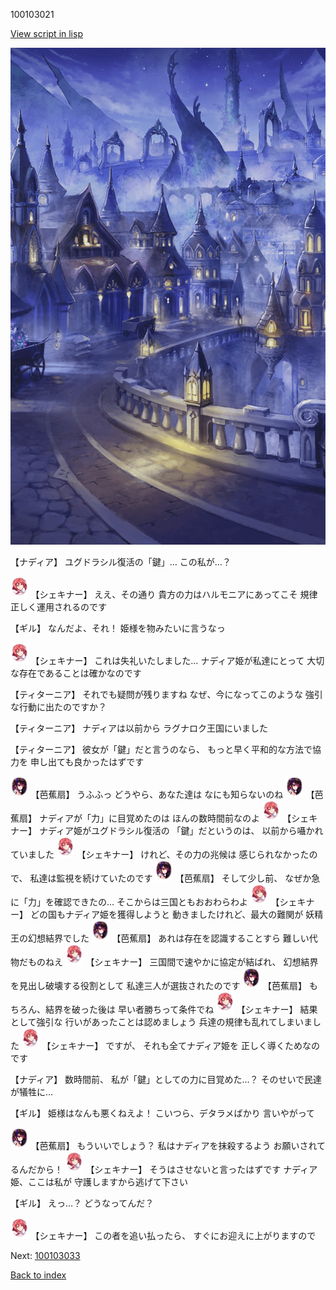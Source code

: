 100103021

[View script in lisp](../scripts/100103021.txt)

![101_city_night3.png](../images/backgrounds/101_city_night3.png)

【ナディア】
ユグドラシル復活の「鍵」…
この私が…？

<img src="../images/units/3400711.png" alt="3400711.png" height="34"/>
【シェキナー】
ええ、その通り
貴方の力はハルモニアにあってこそ
規律正しく運用されるのです

【ギル】
なんだよ、それ！
姫様を物みたいに言うなっ

<img src="../images/units/3400711.png" alt="3400711.png" height="34"/>
【シェキナー】
これは失礼いたしました…
ナディア姫が私達にとって
大切な存在であることは確かなのです

【ティターニア】
それでも疑問が残りますね
なぜ、今になってこのような
強引な行動に出たのですか？

【ティターニア】
ナディアは以前から
ラグナロク王国にいました

【ティターニア】
彼女が「鍵」だと言うのなら、
もっと早く平和的な方法で協力を
申し出ても良かったはずです

<img src="../images/units/3500811.png" alt="3500811.png" height="34"/>
【芭蕉扇】
うふふっ
どうやら、あなた達は
なにも知らないのね

<img src="../images/units/3500811.png" alt="3500811.png" height="34"/>
【芭蕉扇】
ナディアが「力」に目覚めたのは
ほんの数時間前なのよ

<img src="../images/units/3400711.png" alt="3400711.png" height="34"/>
【シェキナー】
ナディア姫がユグドラシル復活の
「鍵」だというのは、
以前から囁かれていました

<img src="../images/units/3400711.png" alt="3400711.png" height="34"/>
【シェキナー】
けれど、その力の兆候は
感じられなかったので、
私達は監視を続けていたのです

<img src="../images/units/3500811.png" alt="3500811.png" height="34"/>
【芭蕉扇】
そして少し前、
なぜか急に「力」を確認できたの…
そこからは三国ともおおわらわよ

<img src="../images/units/3400711.png" alt="3400711.png" height="34"/>
【シェキナー】
どの国もナディア姫を獲得しようと
動きましたけれど、最大の難関が
妖精王の幻想結界でした

<img src="../images/units/3500811.png" alt="3500811.png" height="34"/>
【芭蕉扇】
あれは存在を認識することすら
難しい代物だものねえ

<img src="../images/units/3400711.png" alt="3400711.png" height="34"/>
【シェキナー】
三国間で速やかに協定が結ばれ、
幻想結界を見出し破壊する役割として
私達三人が選抜されたのです

<img src="../images/units/3500811.png" alt="3500811.png" height="34"/>
【芭蕉扇】
もちろん、結界を破った後は
早い者勝ちって条件でね

<img src="../images/units/3400711.png" alt="3400711.png" height="34"/>
【シェキナー】
結果として強引な
行いがあったことは認めましょう
兵達の規律も乱れてしまいました

<img src="../images/units/3400711.png" alt="3400711.png" height="34"/>
【シェキナー】
ですが、
それも全てナディア姫を
正しく導くためなのです

【ナディア】
数時間前、
私が「鍵」としての力に目覚めた…？
そのせいで民達が犠牲に…

【ギル】
姫様はなんも悪くねえよ！
こいつら、デタラメばかり
言いやがって

<img src="../images/units/3500811.png" alt="3500811.png" height="34"/>
【芭蕉扇】
もういいでしょう？
私はナディアを抹殺するよう
お願いされてるんだから！

<img src="../images/units/3400711.png" alt="3400711.png" height="34"/>
【シェキナー】
そうはさせないと言ったはずです
ナディア姫、ここは私が
守護しますから逃げて下さい

【ギル】
えっ…？
どうなってんだ？

<img src="../images/units/3400711.png" alt="3400711.png" height="34"/>
【シェキナー】
この者を追い払ったら、
すぐにお迎えに上がりますので

Next: [100103033](100103033.md)

[Back to index](index.md)
